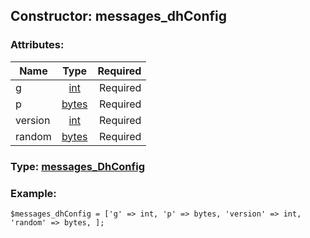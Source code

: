 ## Constructor: messages\_dhConfig  

### Attributes:

| Name     |    Type       | Required |
|----------|:-------------:|---------:|
|g|[int](../types/int.md) | Required|
|p|[bytes](../types/bytes.md) | Required|
|version|[int](../types/int.md) | Required|
|random|[bytes](../types/bytes.md) | Required|


### Type: [messages\_DhConfig](../types/messages\_DhConfig.md)

### Example:


```
$messages_dhConfig = ['g' => int, 'p' => bytes, 'version' => int, 'random' => bytes, ];
```